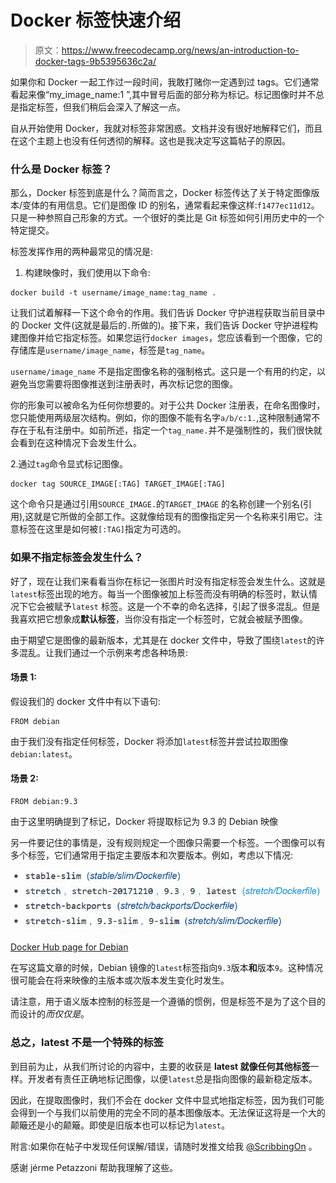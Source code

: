# Docker 标签快速介绍

> 原文：<https://www.freecodecamp.org/news/an-introduction-to-docker-tags-9b5395636c2a/>

如果你和 Docker 一起工作过一段时间，我敢打赌你一定遇到过 tags。它们通常看起来像“my_image_name:1 ”,其中冒号后面的部分称为标记。标记图像时并不总是指定标签，但我们稍后会深入了解这一点。

自从开始使用 Docker，我就对标签非常困惑。文档并没有很好地解释它们，而且在这个主题上也没有任何透彻的解释。这也是我决定写这篇帖子的原因。

### 什么是 Docker 标签？

那么，Docker 标签到底是什么？简而言之，Docker 标签传达了关于特定图像版本/变体的有用信息。它们是图像 ID 的别名，通常看起来像这样:`f1477ec11d12`。只是一种参照自己形象的方式。一个很好的类比是 Git 标签如何引用历史中的一个特定提交。

标签发挥作用的两种最常见的情况是:

1.  构建映像时，我们使用以下命令:

```
docker build -t username/image_name:tag_name .
```

让我们试着解释一下这个命令的作用。我们告诉 Docker 守护进程获取当前目录中的 Docker 文件(这就是最后的`.`所做的)。接下来，我们告诉 Docker 守护进程构建图像并给它指定标签。如果您运行`docker images`，您应该看到一个图像，它的存储库是`username/image_name`，标签是`tag_name`。

`username/image_name` 不是指定图像名称的强制格式。这只是一个有用的约定，以避免当您需要将图像推送到注册表时，再次标记您的图像。

你的形象可以被命名为任何你想要的。对于公共 Docker 注册表，在命名图像时，您只能使用两级层次结构。例如，你的图像不能有名字`a/b/c:1.`,这种限制通常不存在于私有注册中。如前所述，指定一个`tag_name.`并不是强制性的，我们很快就会看到在这种情况下会发生什么。

2.通过`tag`命令显式标记图像。

```
docker tag SOURCE_IMAGE[:TAG] TARGET_IMAGE[:TAG]
```

这个命令只是通过引用`SOURCE_IMAGE.`的`TARGET_IMAGE` 的名称创建一个别名(引用),这就是它所做的全部工作。这就像给现有的图像指定另一个名称来引用它。注意标签在这里是如何被`[:TAG]`指定为可选的。

### 如果不指定标签会发生什么？

好了，现在让我们来看看当你在标记一张图片时没有指定标签会发生什么。这就是`latest`标签出现的地方。每当一个图像被加上标签而没有明确的标签时，默认情况下它会被赋予`latest` 标签。这是一个不幸的命名选择，引起了很多混乱。但是我喜欢把它想象成**默认标签**，当你没有指定一个标签时，它就会被赋予图像。

由于期望它是图像的最新版本，尤其是在 docker 文件中，导致了围绕`latest`的许多混乱。让我们通过一个示例来考虑各种场景:

#### 场景 1:

假设我们的 docker 文件中有以下语句:

```
FROM debian
```

由于我们没有指定任何标签，Docker 将添加`latest`标签并尝试拉取图像`debian:latest`。

#### 场景 2:

```
FROM debian:9.3
```

由于这里明确提到了标记，Docker 将提取标记为 9.3 的 Debian 映像

另一件要记住的事情是，没有规则规定一个图像只需要一个标签。一个图像可以有多个标签，它们通常用于指定主要版本和次要版本。例如，考虑以下情况:

![bOvBoIYQodn8oPnc9D39cLmXRwp4i-vcgIUc](img/b9b18aa0aef7ec0412672264a2665061.png)

[Docker Hub page for Debian](https://hub.docker.com/r/library/debian/)

在写这篇文章的时候，Debian 镜像的`latest`标签指向`9.3`版本**和**版本`9`。这种情况很可能会在将来映像的主版本或次版本发生变化时发生。

请注意，用于语义版本控制的标签是一个遵循的惯例，但是标签不是为了这个目的而设计的*而仅仅是*。

### 总之，latest 不是一个特殊的标签

到目前为止，从我们所讨论的内容中，主要的收获是 **latest 就像任何其他标签**一样。开发者有责任正确地标记图像，以便`latest`总是指向图像的最新稳定版本。

因此，在提取图像时，我们不会在 docker 文件中显式地指定标签，因为我们可能会得到一个与我们以前使用的完全不同的基本图像版本。无法保证这将是一个大的颠簸还是小的颠簸。即使是旧版本也可以标记为`latest`。

附言:如果你在帖子中发现任何误解/错误，请随时发推文给我 [@ScribbingOn](https://twitter.com/ScribblingOn) 。

感谢 jérme Petazzoni 帮助我理解了这些。